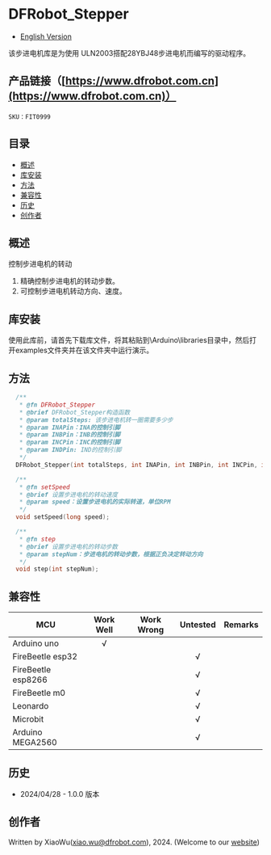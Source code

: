 DFRobot_Stepper
===========================

* [English Version](./README.md)

该步进电机库是为使用 ULN2003搭配28YBJ48步进电机而编写的驱动程序。


## 产品链接（[https://www.dfrobot.com.cn](https://www.dfrobot.com.cn)）
    SKU：FIT0999
   
## 目录

* [概述](#概述)
* [库安装](#库安装)
* [方法](#方法)
* [兼容性](#兼容性)
* [历史](#历史)
* [创作者](#创作者)

## 概述

控制步进电机的转动

1. 精确控制步进电机的转动步数。<br>
2. 可控制步进电机转动方向、速度。<br>

## 库安装

使用此库前，请首先下载库文件，将其粘贴到\Arduino\libraries目录中，然后打开examples文件夹并在该文件夹中运行演示。

## 方法

```C++
  /**
   * @fn DFRobot_Stepper
   * @brief DFRobot_Stepper构造函数
   * @param totalSteps: 该步进电机转一圈需要多少步
   * @param INAPin：INA的控制引脚
   * @param INBPin：INB的控制引脚
   * @param INCPin：INC的控制引脚
   * @param INDPin: IND的控制引脚
   */
  DFRobot_Stepper(int totalSteps, int INAPin, int INBPin, int INCPin, int INDPin);

  /**
   * @fn setSpeed
   * @brief 设置步进电机的转动速度
   * @param speed：设置步进电机的实际转速，单位RPM
   */
  void setSpeed(long speed);

  /**
   * @fn step
   * @brief 设置步进电机的转动步数
   * @param stepNum：步进电机的转动步数，根据正负决定转动方向
   */
  void step(int stepNum);

```

## 兼容性

| MCU                | Work Well | Work Wrong | Untested | Remarks |
| ------------------ | :-------: | :--------: | :------: | ------- |
| Arduino uno        |     √     |            |          |         |
| FireBeetle esp32   |           |            |     √    |         |
| FireBeetle esp8266 |           |            |     √    |         |
| FireBeetle m0      |           |            |     √    |         |
| Leonardo           |           |            |     √    |         |
| Microbit           |           |            |     √    |         |
| Arduino MEGA2560   |           |            |     √    |         |

## 历史

- 2024/04/28 - 1.0.0 版本

## 创作者

Written by XiaoWu(xiao.wu@dfrobot.com), 2024. (Welcome to our [website](https://www.dfrobot.com/))




